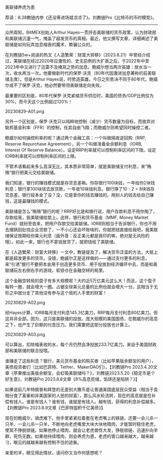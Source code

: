 
美联储养虎为患

荐读：8.28教链内参《还没等进场就凉凉了》。刘教链Pro《比特币的币时模型》。

---

众所周知，BitMEX创始人Arthur Hayes一贯抨击美联储的货币政策，认为财政部和美联储沆瀣一气，掩盖了超发货币的真相。最近，他又撰写文章，详细阐述了美联储是如何玩弄加息缩表的魔术，欺骗公众的。

在刘教链5w+阅读的热文《人造繁荣：财富大转移》（2023.8.21）中曾经介绍过，美联储在经过2020年应激性的、史无前例的大扩表之后，于2022年中至2023年中又进行了迅雷不及掩耳之势的加息。鲍威尔想当两次英雄：放水当一次，收水再当一次。他要做新时代的保罗·沃克（80年代因激进加息著称的前美联储主席）。但是Arthur Hayes说，时势造英雄，今日之形势决不同于80年代，鲍威尔成不了保罗·沃克，他必然要带领美联储走向失败。

最重要的区别是，80年代保罗·沃克紧缩货币供应时，美国的债务/GDP比例仅为30%，而今天这个比例超过120%！

20230829-A01.png

另外一个区别是，保罗·沃克只以纯粹地控制（减少）货币数量为目标，而放弃对联邦基金利率（FFR）的控制，任其自由飞翔；而鲍威尔则希望同时操控二者。

鲍威尔如何操控利率的呢？通过两个金融工具：一个叫做隔夜逆回购（RRP, Reserve Repurchase Agreement），另一个叫做准备金余额利息（IORB, Interest Of Reserve Balance）。设定RRP利率就可以控制利率区间的下限。设定IORB利率就可以控制利率区间的上限。

不管术语看起来多么高深无比，其本质非常简单，就是美联储支付利息，来“贿赂”银行把美元交给美联储。

我们知道，银行的赚钱模式就是存贷息差嘛。你存银行100块钱，一年给你2块钱利息；银行拿100块钱去放贷款，一年收10块钱利息。银行挣了10 - 2 = 8块钱存贷息差。银行投本金了没？没，它是拿你的钱去赚钱的。用别人的钱去给自己赚钱，这是最赚钱的模式。

美联储是怎么“贿赂”银行的呢？RRP好比是和银行说，用户存款利息不用你掏了，存款给我，我美联储给垫上。这样，银行和货币基金（MMF, Money Market Fund）就纷至沓来，把用户存款交给美联储。IORB则相当于告诉银行，你也不用去搜肠刮肚找企业贷款了，一不小心还会坏账啥的，你就把钱直接给我吧，我美联储保证按期给你美元利息（画外音：反正美元都是我印的嘛，绝对是无风险的哦）。如此一来，银行也不拿钱放贷了，就把钱给了美联储。

在《人造繁荣：财富大转移》一文中，教链提及了，解决货币泛滥的方法，大抵上都是超发更多的货币。没错，鲍威尔正是这样做的——通过支付更多的利息，来“引诱”银行不要把本金用于创造更多货币、用于投放到经济循环中去，而是和美联储玩左右倒右手的游戏，软锁仓在金融空转的局里。

这个金融空转局的盘子有多大规模呢？大约近5万亿美元这么大！而且，这个盘子每转一圈，就会增大一圈。占据全球美元总量的比例也就会增大一分。这相当于无形之中就分走了其他没有参与这个局的人手里的财富！

20230829-A02.png

经Hayes计算，IORB每月支付利息145.3亿美刀，RRP每月支付利息80亿美刀。但这并非全部。因为，这只是美联储的投放。庞大规模的美国国债，在鲍威尔的高息之下，也产生了巨额的付息压力。我们需要把这部分投放也计算上。

20230829-A03.png

可以算出，扣除缩表收的水，每个月仍然会净投放233.7亿美刀。来自于美国财政部和美联储的联合投喂。

谁赚走了这些利息？银行，美元货币基金的购买者（比如苹果版余额宝的用户），美债投资者们（比如巴菲特、Tether、MakerDAO们）。【刘教链Pro 2023.4.20文章《苹果推出美版余额宝，会虹吸美联储吗？》，刘教链2023.5.20《稳定币是个好生意》，刘教链Pro 2023.8.8文章《8%高息揽储，馅饼还是陷阱？》】

如果说前几年特朗普和拜登的无差别大撒币是让普通美国底层民众受益（相当于变相分食了富豪和非美国家的人民的财富），那么风水轮流转，现在的高息就是在补偿有钱人。谁是有钱人？谁有钱，谁就是有钱人。越有钱，获得的利息补偿越多。【刘教链Pro 2023.8.9文章《巴菲特囤积千亿美债》】

现在的鲍威尔，骑虎难下。他手里紧紧拉着套在老虎嘴上的铁链，还要一会儿杀一只羊，一会儿杀一只羊，不断地向老虎嘴里大块大块地喂肉，才能暂时稳住老虎，使其不挣脱锁链。如果他停止喂肉，就会让老虎兽性大发，挣脱锁链，迅速扑向羊群，死伤无数。如果他持续喂肉，则会养虎为患，老虎的胃口越来越大，越来越刁，眼见的就越来越有控制不住的迹象。

亲爱的羊，眼见得此情状，请问你又当作何感想呢？

